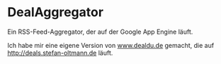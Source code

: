 # DealAggregator
Ein RSS-Feed-Aggregator, der auf der Google App Engine läuft.

Ich habe mir eine eigene Version von www.dealdu.de gemacht, die auf http://deals.stefan-oltmann.de läuft.

